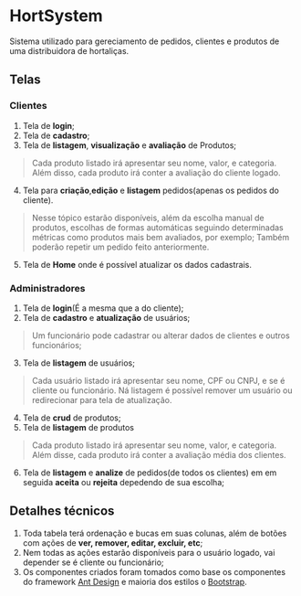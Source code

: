 # HortSystem

Sistema utilizado para gereciamento de pedidos, clientes e produtos de uma distribuidora de hortaliças. 

## Telas

### Clientes

1. Tela de **login**;
2. Tela de **cadastro**;
3. Tela de **listagem**, **visualização** e **avaliação** de Produtos;
> Cada produto listado irá apresentar seu nome, valor, e categoria. Além disso, cada produto irá conter a avaliação do cliente logado.
4. Tela para **criação**,**edição** e **listagem** pedidos(apenas os pedidos do cliente).
> Nesse tópico estarão disponíveis, além da escolha manual de produtos, escolhas de formas automáticas seguindo determinadas métricas como produtos mais bem avaliados, por exemplo;
> Também poderão repetir um pedido feito anteriormente. 
5. Tela de **Home** onde é possível atualizar os dados cadastrais.

### Administradores

1. Tela de **login**(É a mesma que a do cliente);
2. Tela de **cadastro** e **atualização** de usuários;
> Um funcionário pode cadastrar ou alterar dados de clientes e outros funcionários;
3. Tela de **listagem** de usuários;
>Cada usuário listado irá apresentar seu nome, CPF ou CNPJ, e se é cliente ou funcionário.
>Ná listagem é possível remover um usuário ou redirecionar para tela de atualização.
4. Tela de **crud** de produtos;
5. Tela de **listagem** de produtos
>Cada produto listado irá apresentar seu nome, valor, e categoria. Além disse, cada produto irá conter a avaliação média dos clientes.
6. Tela de **listagem** e **analize** de pedidos(de todos os clientes) em em seguida **aceita** ou **rejeita** depedendo de sua escolha;

## Detalhes técnicos

1. Toda tabela terá ordenação e bucas em suas colunas, além de botões com ações de **ver, remover, editar, excluir, etc**;
2. Nem todas as ações estarão disponíveis para o usuário logado, vai depender se é cliente ou funcionário;
3. Os componentes criados foram tomados como base os componentes do framework [Ant Design](https://ant.design/) e maioria dos estilos o [Bootstrap](https://react-bootstrap.github.io/).


